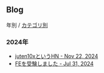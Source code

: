 ## Blog
年別 / [カテゴリ別](https://juten10x.github.io/blog/category.html)

### 2024年
* [juten10xというHN - Nov 22, 2024](https://juten10x.github.io/blog/hn_Nov-22-2024.html)
* [FEを受験しました - Jul 31, 2024](https://juten10x.github.io/blog/fe_Jul-31-2024.html)

<style>#ccby4 { display: none; }</style>
